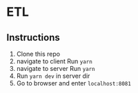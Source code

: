 # ETL
## Instructions

1.  Clone this repo
2.  navigate to client Run `yarn`
3.  navigate to server Run `yarn`
4.  Run `yarn dev` in server dir
5. Go to browser and enter `localhost:8081`
